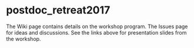 # postdoc_retreat2017
The Wiki page contains details on the workshop program. 
The Issues page for ideas and discussions. 
See the links above for presentation slides from the workshop. 

